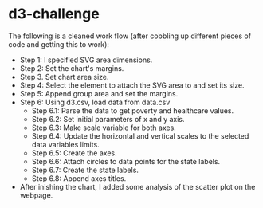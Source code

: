 # d3-challenge
<p>The following is a cleaned work flow (after cobbling up different pieces of code and getting this to work):</p>
<ul>
  <li>Step 1: I specified SVG area dimensions.</li>
  <li>Step 2: Set the chart's margins.</li>
  <li>Step 3. Set chart area size.</li>
  <li>Step 4: Select the element to attach the SVG area to and set its size.</li>
  <li>Step 5: Append group area and set the margins.</li>
  <li>Step 6: Using d3.csv, load data from data.csv
    <ul>
      <li>Step 6.1: Parse the data to get poverty and healthcare values.</li>
      <li>Step 6.2: Set initial parameters of x and y axis.</li>
      <li>Step 6.3: Make scale variable for both axes.</li>
      <li>Step 6.4: Update the horizontal and vertical scales to the selected data variables limits.</li>
      <li>Step 6.5: Create the axes.</li>
      <li>Step 6.6: Attach circles to data points for the state labels.</li>
      <li>Step 6.7: Create the state labels.</li>
      <li>Step 6.8: Append axes titles.</li>
    </ul>
  </li>
  <li>After inishing the chart, I added some analysis of the scatter plot on the webpage.</li>
</ul>
